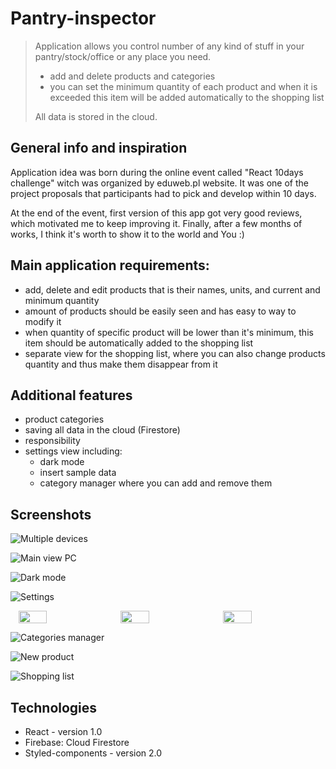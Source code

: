 # Pantry-inspector

> Application allows you control number of any kind of stuff in your pantry/stock/office or any place you need.
>
> - add and delete products and categories
> - you can set the minimum quantity of each product and when it is exceeded this item will be added automatically to the shopping list
>
> All data is stored in the cloud.

<!-- ## Table of contents

- [General info and inspiration](#general-info-and-inspiration)
- [Screenshots](#screenshots)
- [Technologies](#technologies)
- [Setup](#setup)
- [Features](#features) -->
<!-- - [Status](#status) -->
<!-- - [Contact](#contact) -->

## General info and inspiration

Application idea was born during the online event called "React 10days challenge" witch was organized by eduweb.pl website. It was one of the project proposals that participants had to pick and develop within 10 days.

At the end of the event, first version of this app got very good reviews, which motivated me to keep improving it. Finally, after a few months of works, I think it's worth to show it to the world and You :)

## Main application requirements:

- add, delete and edit products that is their names, units, and current and minimum quantity
- amount of products should be easily seen and has easy to way to modify it
- when quantity of specific product will be lower than it's minimum, this item should be automatically added to the shopping list
- separate view for the shopping list, where you can also change products quantity and thus make them disappear from it

## Additional features

- product categories
- saving all data in the cloud (Firestore)
- responsibility
- settings view including:
  - dark mode
  - insert sample data
  - category manager where you can add and remove them

## Screenshots

![Multiple devices](https://i.ibb.co/NFHqnHC/Multiple-Device-latest-without-bg-edited.png)

![Main view PC](https://i.ibb.co/Mg1T41M/Pantry-main-pc.jpg)

![Dark mode](https://i.ibb.co/CQStsxg/dark-mode2-quality.jpg)

![Settings](https://i.ibb.co/KWc1qsx/Settings-pc-quality.jpg)

<div style="display: flex; justify-content: space-evenly"> <img src="https://i.ibb.co/6PXMBKJ/Categories-quality.jpg" width="30%"> 
 <img src="https://i.ibb.co/6PXMBKJ/Categories-quality.jpg" width="30%"> 
 <img src="https://i.ibb.co/6PXMBKJ/Categories-quality.jpg" width="30%"> </div>

![Categories manager](https://i.ibb.co/6PXMBKJ/Categories-quality.jpg)

![New product](https://i.ibb.co/GH3fh5k/New-product-quality.jpg)

![Shopping list](https://i.ibb.co/58vChXG/shopping-list2-quality.jpg)

## Technologies

- React - version 1.0
- Firebase: Cloud Firestore
- Styled-components - version 2.0

<!-- ## Setup

Describe how to install / setup your local environement / add link to demo version. -->

<!-- ## Status

Project is: _in progress_, _finished_, _no longer continue_ and why?

To-do list:

- Wow improvement to be done 1
- Wow improvement to be done 2 -->

<!-- ## Contact


Created by [@flynerdpl](https://www.flynerd.pl/) - feel free to contact me! -->
